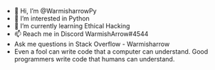 - 👋 Hi, I’m @WarmisharrowPy
- 👀 I’m interested in Python
- 🌱 I’m currently learning Ethical Hacking
- 📫 Reach me in Discord WarmishArrow#4544 
- Ask me questions in Stack Overflow - Warmisharrow
- Even a fool can write code that a computer can understand. Good programmers write code that humans can understand.
